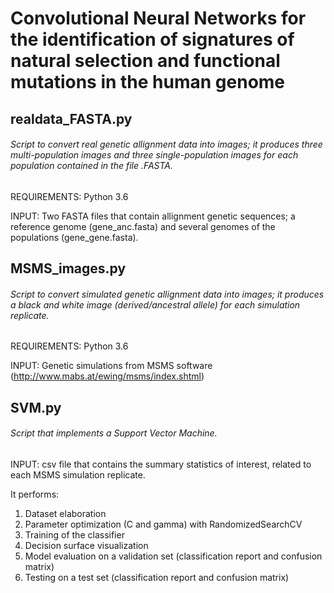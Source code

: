 # Convolutional Neural Networks for the identification of signatures of natural selection and functional mutations in the human genome

## realdata_FASTA.py

###### Script to convert real genetic allignment data into images; it produces three multi-population images and three single-population images for each population contained in the file .FASTA. 

REQUIREMENTS: Python 3.6

INPUT: Two FASTA files that contain allignment genetic sequences; a reference genome (gene\_anc.fasta) and several genomes of the populations (gene\_gene.fasta). 

## MSMS_images.py

###### Script to convert simulated genetic allignment data into images; it produces a black and white image (derived/ancestral allele) for each simulation replicate.

REQUIREMENTS: Python 3.6

INPUT: Genetic simulations from MSMS software (http://www.mabs.at/ewing/msms/index.shtml)

## SVM.py

###### Script that implements a Support Vector Machine. 

INPUT: csv file that contains the summary statistics of interest, related to each MSMS simulation replicate.

It performs:
1. Dataset elaboration
2. Parameter optimization (C and gamma) with RandomizedSearchCV
3. Training of the classifier
4. Decision surface visualization
5. Model evaluation on a validation set (classification report and confusion matrix)
6. Testing on a test set (classification report and confusion matrix)






